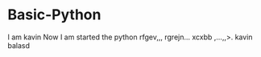 # Basic-Python
I am kavin 
Now I am started the python 
rfgev,,,
rgrejn...
xcxbb
,...,,>.
kavin 
balasd

